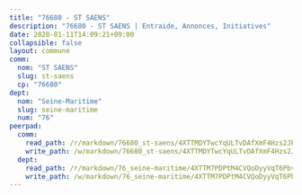 ```yaml
---
title: "76680 - ST SAENS"
description: "76680 - ST SAENS | Entraide, Annonces, Initiatives"
date: 2020-01-11T14:09:21+09:00
collapsible: false
layout: commune
comm:
  nom: "ST SAENS"
  slug: st-saens
  cp: "76680"
dept:
  nom: "Seine-Maritime"
  slug: seine-maritime
  num: "76"
peerpad:
  comm:
    read_path: /r/markdown/76680_st-saens/4XTTMDYTwcYqULTvDAfXmF4Hzs2JPx5tTwEZXTAr3mwRNxXMw
    write_path: /w/markdown/76680_st-saens/4XTTMDYTwcYqULTvDAfXmF4Hzs2JPx5tTwEZXTAr3mwRNxXMw-K3TgTkTcwkS2giyEnKmxXrCVq4rKA12E8Vg1Qfva5xdZkdgrWE9HGM3XSRmdny8ZaCaNY6TNp7B2scF8cdzp9wuBDnMaX9ZeUQeD8v9BqGDrtNmVnyDqVTGNTfEdX7iiCLNAff1f
  dept:
    read_path: /r/markdown/76_seine-maritime/4XTTM7PDPtM4CVQoDyyVqT6Pbvj1SVtndpXJdTDsc7xwdMTdt
    write_path: /w/markdown/76_seine-maritime/4XTTM7PDPtM4CVQoDyyVqT6Pbvj1SVtndpXJdTDsc7xwdMTdt-K3TgUmo7Qwp8ZQz8qKFjC8WCY27ypEpX2c8BXeSV9rrPY1zRZn2SrYwkBXF8VnHkcepiXsccFfKHYuT2JNgSMXxLRaUGRu6o5B3BB15nZxEho97cTz3yC4eRTX4hZM1hcyAZrn8r
---
```


